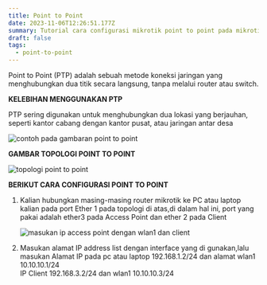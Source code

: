 ```yaml
---
title: Point to Point
date: 2023-11-06T12:26:51.177Z
summary: Tutorial cara configurasi mikrotik point to point pada mikrotik
draft: false
tags:
  - point-to-point
---
```

Point to Point (PTP) adalah sebuah metode koneksi jaringan yang menghubungkan dua titik secara langsung, tanpa melalui router atau switch. 

**KELEBIHAN MENGGUNAKAN PTP** 

 PTP sering digunakan untuk menghubungkan dua lokasi yang berjauhan, seperti kantor cabang dengan kantor pusat, atau jaringan antar desa

![contoh pada gambaran point to point](/images/uploads/top2-400.png "point to point")

**GAMBAR TOPOLOGI POINT TO POINT**

![topologi point to point](/images/uploads/topologi1.jpg "topologi")

**BERIKUT CARA CONFIGURASI POINT TO POINT** 

1. Kalian hubungkan masing-masing router mikrotik ke PC atau laptop kalian pada port Ether 1 pada topologi di atas,di dalam hal ini, port yang pakai adalah ether3 pada Access Point dan ether 2 pada Client

   ![masukan ip access point dengan wlan1 dan client](/images/uploads/28.png "ip add access point dengan wlan1 dan client")
2. Masukan alamat IP address list dengan interface yang di gunakan,lalu masukan Alamat IP pada pc atau laptop 192.168.1.2/24 dan alamat wlan1 10.10.10.1/24\
   IP Client 192.168.3.2/24 dan  wlan1 10.10.10.3/24